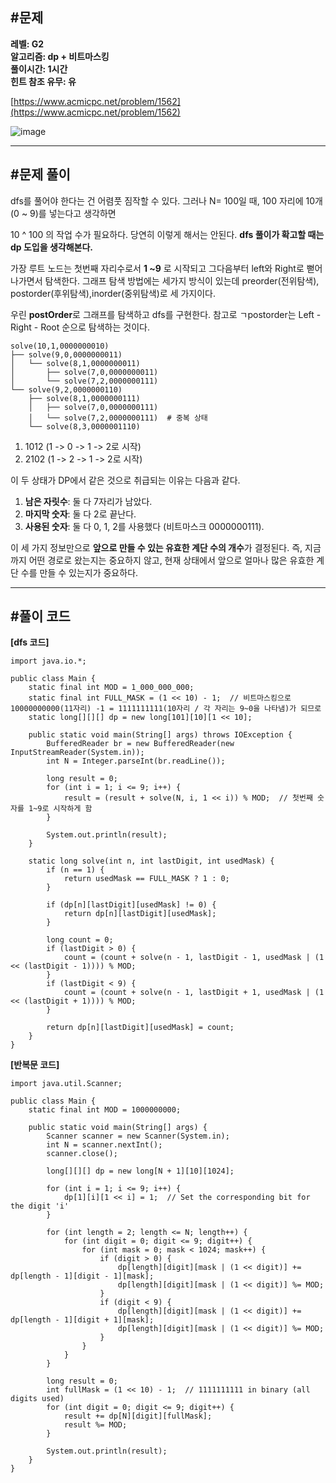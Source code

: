 ## **#문제**         

**레벨: G2  
알고리즘: dp + 비트마스킹**   
**풀이시간: 1시간  
힌트 참조 유무: 유**

[https://www.acmicpc.net/problem/1562](https://www.acmicpc.net/problem/1562)

![image](https://github.com/user-attachments/assets/c9f75a68-d917-4b6c-9b06-44aa2c17a5be)

---

## **#문제 풀이**        

dfs를 풀어야 한다는 건 어렴풋 짐작할 수 있다. 그러나 N= 100일 때, 100 자리에 10개(0 ~ 9)를 넣는다고 생각하면 

10 ^ 100 의 작업 수가 필요하다. 당연히 이렇게 해서는 안된다. **dfs 풀이가 확고할 때는 dp 도입을 생각해본다.**

가장 루트 노드는 첫번째 자리수로서 **1 ~9** 로 시작되고 그다음부터 left와 Right로 뻗어나가면서 탐색한다. 그래프 탐색 방법에는 세가지 방식이 있는데 preorder(전위탐색), postorder(후위탐색),inorder(중위탐색)로 세 가지이다.

우린 **postOrder**로 그래프를 탐색하고 dfs를 구현한다. 참고로 ㄱpostorder는 Left - Right - Root 순으로 탐색하는 것이다.

```
solve(10,1,0000000010)
├── solve(9,0,0000000011)
│   └── solve(8,1,0000000011)
│       ├── solve(7,0,0000000011)
│       └── solve(7,2,0000000111)
└── solve(9,2,0000000110)
    ├── solve(8,1,0000000111)
    │   ├── solve(7,0,0000000111)
    │   └── solve(7,2,0000000111)  # 중복 상태
    └── solve(8,3,0000001110)
```

1.  1012 (1 -> 0 -> 1 -> 2로 시작)
2.  2102 (1 -> 2 -> 1 -> 2로 시작)

이 두 상태가 DP에서 같은 것으로 취급되는 이유는 다음과 같다.

1.  **남은 자릿수**: 둘 다 7자리가 남았다.
2.  **마지막 숫자**: 둘 다 2로 끝난다.
3.  **사용된 숫자**: 둘 다 0, 1, 2를 사용했다 (비트마스크 0000000111).

이 세 가지 정보만으로 **앞으로 만들 수 있는 유효한 계단 수의 개수**가 결정된다. 즉, 지금까지 어떤 경로로 왔는지는 중요하지 않고, 현재 상태에서 앞으로 얼마나 많은 유효한 계단 수를 만들 수 있는지가 중요하다.

---

## **#풀이 코드**      

**\[dfs 코드\]**

```
import java.io.*;

public class Main {
    static final int MOD = 1_000_000_000;            
    static final int FULL_MASK = (1 << 10) - 1;  // 비트마스킹으로 10000000000(11자리) -1 = 1111111111(10자리 / 각 자리는 9~0을 나타냄)가 되므로
    static long[][][] dp = new long[101][10][1 << 10];

    public static void main(String[] args) throws IOException {
        BufferedReader br = new BufferedReader(new InputStreamReader(System.in));
        int N = Integer.parseInt(br.readLine());

        long result = 0;
        for (int i = 1; i <= 9; i++) {
            result = (result + solve(N, i, 1 << i)) % MOD;  // 첫번째 숫자를 1~9로 시작하게 함
        }

        System.out.println(result);
    }

    static long solve(int n, int lastDigit, int usedMask) {
        if (n == 1) {
            return usedMask == FULL_MASK ? 1 : 0;
        }

        if (dp[n][lastDigit][usedMask] != 0) {
            return dp[n][lastDigit][usedMask];
        }

        long count = 0;
        if (lastDigit > 0) {
            count = (count + solve(n - 1, lastDigit - 1, usedMask | (1 << (lastDigit - 1)))) % MOD;
        }
        if (lastDigit < 9) {
            count = (count + solve(n - 1, lastDigit + 1, usedMask | (1 << (lastDigit + 1)))) % MOD;
        }

        return dp[n][lastDigit][usedMask] = count;
    }
}
```

**\[반복문 코드\]**

```
import java.util.Scanner;

public class Main {
    static final int MOD = 1000000000;
    
    public static void main(String[] args) {
        Scanner scanner = new Scanner(System.in);
        int N = scanner.nextInt();
        scanner.close();
        
        long[][][] dp = new long[N + 1][10][1024];
        
        for (int i = 1; i <= 9; i++) {
            dp[1][i][1 << i] = 1;  // Set the corresponding bit for the digit 'i'
        }
        
        for (int length = 2; length <= N; length++) {
            for (int digit = 0; digit <= 9; digit++) {
                for (int mask = 0; mask < 1024; mask++) {
                    if (digit > 0) {
                        dp[length][digit][mask | (1 << digit)] += dp[length - 1][digit - 1][mask];
                        dp[length][digit][mask | (1 << digit)] %= MOD;
                    }
                    if (digit < 9) {
                        dp[length][digit][mask | (1 << digit)] += dp[length - 1][digit + 1][mask];
                        dp[length][digit][mask | (1 << digit)] %= MOD;
                    }
                }
            }
        }
        
        long result = 0;
        int fullMask = (1 << 10) - 1;  // 1111111111 in binary (all digits used)
        for (int digit = 0; digit <= 9; digit++) {
            result += dp[N][digit][fullMask];
            result %= MOD;
        }
        
        System.out.println(result);
    }
}
```
